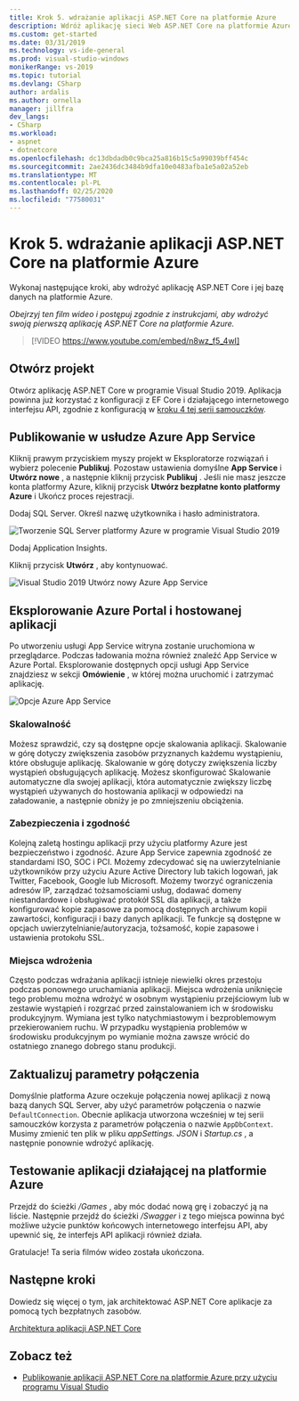 ```yaml
---
title: Krok 5. wdrażanie aplikacji ASP.NET Core na platformie Azure
description: Wdróż aplikację sieci Web ASP.NET Core na platformie Azure za pomocą tego samouczka wideo i instrukcji krok po kroku.
ms.custom: get-started
ms.date: 03/31/2019
ms.technology: vs-ide-general
ms.prod: visual-studio-windows
monikerRange: vs-2019
ms.topic: tutorial
ms.devlang: CSharp
author: ardalis
ms.author: ornella
manager: jillfra
dev_langs:
- CSharp
ms.workload:
- aspnet
- dotnetcore
ms.openlocfilehash: dc13dbdadb0c9bca25a816b15c5a99039bff454c
ms.sourcegitcommit: 2ae2436dc3484b9dfa10e0483afba1e5a02a52eb
ms.translationtype: MT
ms.contentlocale: pl-PL
ms.lasthandoff: 02/25/2020
ms.locfileid: "77580031"
---
```

# <a name="step-5-deploy-your-aspnet-core-app-to-azure"></a>Krok 5. wdrażanie aplikacji ASP.NET Core na platformie Azure

Wykonaj następujące kroki, aby wdrożyć aplikację ASP.NET Core i jej bazę danych na platformie Azure.

_Obejrzyj ten film wideo i postępuj zgodnie z instrukcjami, aby wdrożyć swoją pierwszą aplikację ASP.NET Core na platformie Azure._

> [!VIDEO https://www.youtube.com/embed/n8wz_f5_4wI]

## <a name="open-your-project"></a>Otwórz projekt

Otwórz aplikację ASP.NET Core w programie Visual Studio 2019. Aplikacja powinna już korzystać z konfiguracji z EF Core i działającego internetowego interfejsu API, zgodnie z konfiguracją w [kroku 4 tej serii samouczków](tutorial-aspnet-core-ef-step-04.md).

## <a name="publish-to-azure-app-service"></a>Publikowanie w usłudze Azure App Service

Kliknij prawym przyciskiem myszy projekt w Eksploratorze rozwiązań i wybierz polecenie **Publikuj**. Pozostaw ustawienia domyślne **App Service** i **Utwórz nowe** , a następnie kliknij przycisk **Publikuj** . Jeśli nie masz jeszcze konta platformy Azure, kliknij przycisk **Utwórz bezpłatne konto platformy Azure** i Ukończ proces rejestracji.

Dodaj SQL Server. Określ nazwę użytkownika i hasło administratora.

![Tworzenie SQL Server platformy Azure w programie Visual Studio 2019](media/vs-2019/vs2019-azure-sql-server.png)

Dodaj Application Insights.

Kliknij przycisk **Utwórz** , aby kontynuować.

![Visual Studio 2019 Utwórz nowy Azure App Service](media/vs-2019/vs2019-azure-create-new-app-service.png)

## <a name="exploring-the-azure-portal-and-your-hosted-app"></a>Eksplorowanie Azure Portal i hostowanej aplikacji

Po utworzeniu usługi App Service witryna zostanie uruchomiona w przeglądarce. Podczas ładowania można również znaleźć App Service w Azure Portal. Eksplorowanie dostępnych opcji usługi App Service znajdziesz w sekcji **Omówienie** , w której można uruchomić i zatrzymać aplikację.

![Opcje Azure App Service](media/vs-2019/vs2019-azure-app-service-menu-options.png)

### <a name="scalability"></a>Skalowalność

Możesz sprawdzić, czy są dostępne opcje skalowania aplikacji. Skalowanie w górę dotyczy zwiększenia zasobów przyznanych każdemu wystąpieniu, które obsługuje aplikację. Skalowanie w górę dotyczy zwiększenia liczby wystąpień obsługujących aplikację. Możesz skonfigurować Skalowanie automatyczne dla swojej aplikacji, która automatycznie zwiększy liczbę wystąpień używanych do hostowania aplikacji w odpowiedzi na załadowanie, a następnie obniży je po zmniejszeniu obciążenia.

### <a name="security-and-compliance"></a>Zabezpieczenia i zgodność

Kolejną zaletą hostingu aplikacji przy użyciu platformy Azure jest bezpieczeństwo i zgodność. Azure App Service zapewnia zgodność ze standardami ISO, SOC i PCI. Możemy zdecydować się na uwierzytelnianie użytkowników przy użyciu Azure Active Directory lub takich logowań, jak Twitter, Facebook, Google lub Microsoft. Możemy tworzyć ograniczenia adresów IP, zarządzać tożsamościami usług, dodawać domeny niestandardowe i obsługiwać protokół SSL dla aplikacji, a także konfigurować kopie zapasowe za pomocą dostępnych archiwum kopii zawartości, konfiguracji i bazy danych aplikacji. Te funkcje są dostępne w opcjach uwierzytelnianie/autoryzacja, tożsamość, kopie zapasowe i ustawienia protokołu SSL.

### <a name="deployment-slots"></a>Miejsca wdrożenia

Często podczas wdrażania aplikacji istnieje niewielki okres przestoju podczas ponownego uruchamiania aplikacji. Miejsca wdrożenia uniknięcie tego problemu można wdrożyć w osobnym wystąpieniu przejściowym lub w zestawie wystąpień i rozgrzać przed zainstalowaniem ich w środowisku produkcyjnym. Wymiana jest tylko natychmiastowym i bezproblemowym przekierowaniem ruchu. W przypadku wystąpienia problemów w środowisku produkcyjnym po wymianie można zawsze wrócić do ostatniego znanego dobrego stanu produkcji.

## <a name="update-connection-string"></a>Zaktualizuj parametry połączenia

Domyślnie platforma Azure oczekuje połączenia nowej aplikacji z nową bazą danych SQL Server, aby użyć parametrów połączenia o nazwie `DefaultConnection`. Obecnie aplikacja utworzona wcześniej w tej serii samouczków korzysta z parametrów połączenia o nazwie `AppDbContext`. Musimy zmienić ten plik w pliku *appSettings. JSON* i *Startup.cs* , a następnie ponownie wdrożyć aplikację.

## <a name="test-the-app-running-in-azure"></a>Testowanie aplikacji działającej na platformie Azure

Przejdź do ścieżki */Games* , aby móc dodać nową grę i zobaczyć ją na liście. Następnie przejdź do ścieżki */Swagger* i z tego miejsca powinna być możliwe użycie punktów końcowych internetowego interfejsu API, aby upewnić się, że interfejs API aplikacji również działa.

Gratulacje! Ta seria filmów wideo została ukończona.

## <a name="next-steps"></a>Następne kroki

Dowiedz się więcej o tym, jak architektować ASP.NET Core aplikacje za pomocą tych bezpłatnych zasobów.

[Architektura aplikacji ASP.NET Core](https://dotnet.microsoft.com/learn/web/aspnet-architecture)

## <a name="see-also"></a>Zobacz też

- [Publikowanie aplikacji ASP.NET Core na platformie Azure przy użyciu programu Visual Studio](/aspnet/core/tutorials/publish-to-azure-webapp-using-vs?view=aspnetcore-2.2)